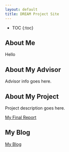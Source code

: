 ```yaml
---
layout: default
title: DREAM Project Site
---
```


* TOC
{:toc}

## About Me

Hello 

## About My Advisor

Advisor info goes here.

## About My Project

Project description goes here.

[My Final Report](files/finalreport.pdf)

## My Blog

[My Blog](blog.html)
